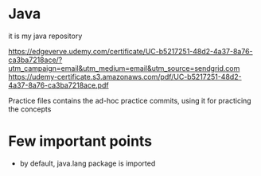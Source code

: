 # Java
it is my java repository


https://edgeverve.udemy.com/certificate/UC-b5217251-48d2-4a37-8a76-ca3ba7218ace/?utm_campaign=email&utm_medium=email&utm_source=sendgrid.com
https://udemy-certificate.s3.amazonaws.com/pdf/UC-b5217251-48d2-4a37-8a76-ca3ba7218ace.pdf


Practice files contains the ad-hoc practice commits, using it for practicing the concepts


# Few important points
- by default, java.lang package is imported
